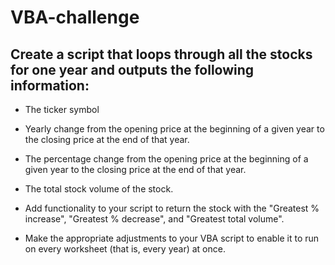 # VBA-challenge
## Create a script that loops through all the stocks for one year and outputs the following information:

* The ticker symbol

* Yearly change from the opening price at the beginning of a given year to the closing price at the end of that year.

* The percentage change from the opening price at the beginning of a given year to the closing price at the end of that year.

* The total stock volume of the stock. 

* Add functionality to your script to return the stock with the "Greatest % increase", "Greatest % decrease", and "Greatest total volume". 

* Make the appropriate adjustments to your VBA script to enable it to run on every worksheet (that is, every year) at once.
